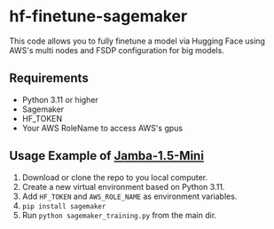 # hf-finetune-sagemaker

This code allows you to fully finetune a model via Hugging Face using AWS's multi nodes and FSDP configuration for big models.

## Requirements

* Python 3.11 or higher
* Sagemaker
* HF_TOKEN
* Your AWS RoleName to access AWS's gpus

## Usage Example of [Jamba-1.5-Mini](https://huggingface.co/ai21labs/AI21-Jamba-1.5-Mini)

1. Download or clone the repo to you local computer.
2. Create a new virtual environment based on Python 3.11.
3. Add ```HF_TOKEN``` and ```AWS_ROLE_NAME``` as environment variables.
4. ```pip install sagemaker```
5. Run ```python sagemaker_training.py``` from the main dir.
